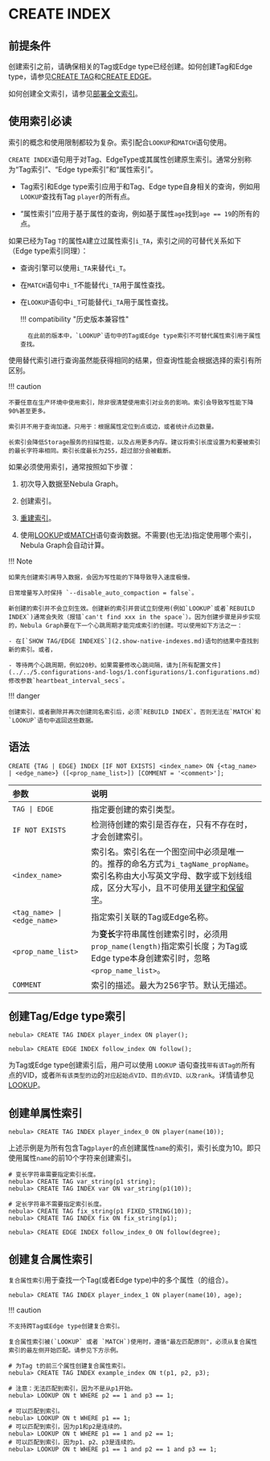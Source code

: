 # CREATE INDEX

## 前提条件

创建索引之前，请确保相关的Tag或Edge type已经创建。如何创建Tag和Edge type，请参见[CREATE TAG](../10.tag-statements/1.create-tag.md)和[CREATE EDGE](../11.edge-type-statements/1.create-edge.md)。

如何创建全文索引，请参见[部署全文索引](../../4.deployment-and-installation/6.deploy-text-based-index/2.deploy-es.md)。

## 使用索引必读

索引的概念和使用限制都较为复杂。索引配合`LOOKUP`和`MATCH`语句使用。

`CREATE INDEX`语句用于对Tag、EdgeType或其属性创建原生索引。通常分别称为“Tag索引”、“Edge type索引”和“属性索引”。

- Tag索引和Edge type索引应用于和Tag、Edge type自身相关的查询，例如用`LOOKUP`查找有Tag `player`的所有点。

- “属性索引”应用于基于属性的查询，例如基于属性`age`找到`age == 19`的所有的点。

如果已经为Tag `T`的属性`A`建立过属性索引`i_TA`，索引之间的可替代关系如下（Edge type索引同理）：

- 查询引擎可以使用`i_TA`来替代`i_T`。

- 在`MATCH`语句中`i_T`不能替代`i_TA`用于属性查找。

- 在`LOOKUP`语句中`i_T`可能替代`i_TA`用于属性查找。

  !!! compatibility "历史版本兼容性"

        在此前的版本中，`LOOKUP`语句中的Tag或Edge type索引不可替代属性索引用于属性查找。

使用替代索引进行查询虽然能获得相同的结果，但查询性能会根据选择的索引有所区别。

!!! caution

    不要任意在生产环境中使用索引，除非很清楚使用索引对业务的影响。索引会导致写性能下降90%甚至更多。
    
    索引并不用于查询加速。只用于：根据属性定位到点或边，或者统计点边数量。

    长索引会降低Storage服务的扫描性能，以及占用更多内存。建议将索引长度设置为和要被索引的最长字符串相同。索引长度最长为255，超过部分会被截断。

如果必须使用索引，通常按照如下步骤：

1. 初次导入数据至Nebula Graph。

2. 创建索引。

3. [重建索引](4.rebuild-native-index.md)。

4. 使用[LOOKUP](../7.general-query-statements/5.lookup.md)或[MATCH](../7.general-query-statements/2.match.md)语句查询数据。不需要(也无法)指定使用哪个索引，Nebula Graph会自动计算。

!!! Note

    如果先创建索引再导入数据，会因为写性能的下降导致导入速度极慢。

    日常增量写入时保持 `--disable_auto_compaction = false`。

    新创建的索引并不会立刻生效。创建新的索引并尝试立刻使用(例如`LOOKUP`或者`REBUILD INDEX`)通常会失败（报错`can't find xxx in the space`）。因为创建步骤是异步实现的，Nebula Graph要在下一个心跳周期才能完成索引的创建。可以使用如下方法之一：

    - 在[`SHOW TAG/EDGE INDEXES`](2.show-native-indexes.md)语句的结果中查找到新的索引。或者，

    - 等待两个心跳周期，例如20秒。如果需要修改心跳间隔，请为[所有配置文件](../../5.configurations-and-logs/1.configurations/1.configurations.md)修改参数`heartbeat_interval_secs`。

!!! danger

    创建索引，或者删除并再次创建同名索引后，必须`REBUILD INDEX`。否则无法在`MATCH`和`LOOKUP`语句中返回这些数据。

## 语法

```ngql
CREATE {TAG | EDGE} INDEX [IF NOT EXISTS] <index_name> ON {<tag_name> | <edge_name>} ([<prop_name_list>]) [COMMENT = '<comment>'];
```

|参数|说明|
|:---|:---|
|`TAG \| EDGE`| 指定要创建的索引类型。|
|`IF NOT EXISTS`|检测待创建的索引是否存在，只有不存在时，才会创建索引。|
|`<index_name>`|索引名。索引名在一个图空间中必须是唯一的。推荐的命名方式为`i_tagName_propName`。索引名称由大小写英文字母、数字或下划线组成，区分大写小，且不可使用[关键字和保留字](../../3.ngql-guide/1.nGQL-overview/keywords-and-reserved-words.md)。|
|`<tag_name> \| <edge_name>`|指定索引关联的Tag或Edge名称。|
|`<prop_name_list>`|为**变长**字符串属性创建索引时，必须用`prop_name(length)`指定索引长度；为Tag或Edge type本身创建索引时，忽略`<prop_name_list>`。|
|`COMMENT`|索引的描述。最大为256字节。默认无描述。|

## 创建Tag/Edge type索引

```ngql
nebula> CREATE TAG INDEX player_index ON player();
```

```ngql
nebula> CREATE EDGE INDEX follow_index ON follow();
```

为Tag或Edge type创建索引后，用户可以使用 `LOOKUP` 语句查找`带有该Tag的`所有点的VID，或者`所有该类型的边`的`对应起始点VID、目的点VID、以及rank`。详情请参见[LOOKUP](../7.general-query-statements/5.lookup.md)。

## 创建单属性索引

```ngql
nebula> CREATE TAG INDEX player_index_0 ON player(name(10));
```

上述示例是为所有包含Tag`player`的点创建属性`name`的索引，索引长度为10。即只使用属性`name`的前10个字符来创建索引。

```ngql
# 变长字符串需要指定索引长度。
nebula> CREATE TAG var_string(p1 string);
nebula> CREATE TAG INDEX var ON var_string(p1(10));

# 定长字符串不需要指定索引长度。
nebula> CREATE TAG fix_string(p1 FIXED_STRING(10));
nebula> CREATE TAG INDEX fix ON fix_string(p1);
```

```ngql
nebula> CREATE EDGE INDEX follow_index_0 ON follow(degree);
```

## 创建复合属性索引

`复合属性索引`用于查找一个Tag(或者Edge type)中的多个属性（的组合）。

```ngql
nebula> CREATE TAG INDEX player_index_1 ON player(name(10), age);
```

!!! caution
   
    不支持跨Tag或Edge type创建复合索引。

    复合属性索引被(`LOOKUP` 或者 `MATCH`)使用时，遵循"最左匹配原则"，必须从复合属性索引的最左侧开始匹配。请参见下方示例。
  
```ngql
# 为Tag t的前三个属性创建复合属性索引。
nebula> CREATE TAG INDEX example_index ON t(p1, p2, p3);

# 注意：无法匹配到索引，因为不是从p1开始。
nebula> LOOKUP ON t WHERE p2 == 1 and p3 == 1; 

# 可以匹配到索引。
nebula> LOOKUP ON t WHERE p1 == 1;  
# 可以匹配到索引，因为p1和p2是连续的。
nebula> LOOKUP ON t WHERE p1 == 1 and p2 == 1;  
# 可以匹配到索引，因为p1、p2、p3是连续的。
nebula> LOOKUP ON t WHERE p1 == 1 and p2 == 1 and p3 == 1; 
```
